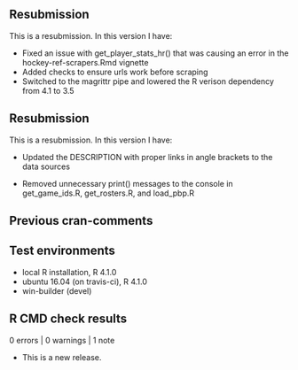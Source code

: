##  Resubmission
This is a resubmission. In this version I have:

* Fixed an issue with get_player_stats_hr() that was causing an error in the hockey-ref-scrapers.Rmd vignette
* Added checks to ensure urls work before scraping
* Switched to the magrittr pipe and lowered the R verison dependency from 4.1 to 3.5

## Resubmission
This is a resubmission. In this version I have:

* Updated the DESCRIPTION with proper links in angle brackets to the data sources

* Removed unnecessary print() messages to the console in get_game_ids.R, get_rosters.R, and load_pbp.R


## Previous cran-comments

## Test environments
* local R installation, R 4.1.0
* ubuntu 16.04 (on travis-ci), R 4.1.0
* win-builder (devel)

## R CMD check results

0 errors | 0 warnings | 1 note

* This is a new release.
